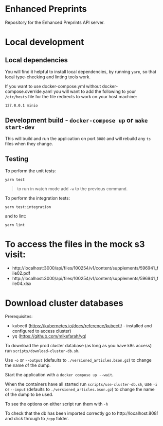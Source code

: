 # Enhanced Preprints

Repository for the Enhanced Preprints API server.

# Local development

## Local dependencies

You will find it helpful to install local dependencies, by running `yarn`, so that local type-checking and linting tools work.

If you want to use docker-compose.yml without docker-compose.override.yaml you will want to add the following to your `/etc/hosts` file for the file redirects to work on your host machine:

```shell
127.0.0.1 minio
```

## Development build - `docker-compose up` or `make start-dev`

This will build and run the application on port `8080` and will rebuild any `ts` files when they change.

## Testing
To perform the unit tests:
```shell
yarn test
```

> to run in watch mode add `-w` to the previous command. 

To perform the integration tests:
```shell
yarn test:integration
```

and to lint:
```shell
yarn lint
```

# To access the files in the mock s3 visit:

- http://localhost:3000/api/files/100254/v1/content/supplements/596941_file02.pdf
- http://localhost:3000/api/files/100254/v1/content/supplements/596941_file04.xlsx

# Download cluster databases

Prerequisites:
- kubectl (https://kubernetes.io/docs/reference/kubectl/ - installed and configured to access cluster)
- yq (https://github.com/mikefarah/yq)

To download the prod cluster database (as long as you have k8s access) run `scripts/download-cluster-db.sh`.

Use `-o` or `--output` (defaults to `./versioned_articles.bson.gz`) to change the name of the dump.

Start the application with a `docker compose up --wait`.

When the containers have all started run `scripts/use-cluster-db.sh`, use `-i` or `--input` (defaults to `./versioned_articles.bson.gz`) to change the name of the dump to be used.

To see the options on either script run them with `-h`

To check that the db has been imported correctly go to http://localhost:8081 and click through to `/epp` folder.
